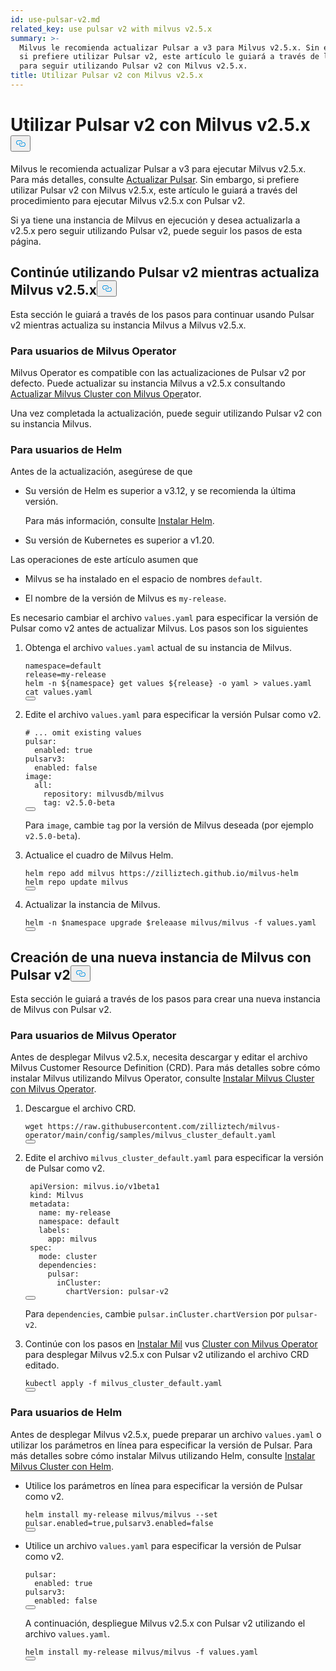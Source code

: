 ```yaml
---
id: use-pulsar-v2.md
related_key: use pulsar v2 with milvus v2.5.x
summary: >-
  Milvus le recomienda actualizar Pulsar a v3 para Milvus v2.5.x. Sin embargo,
  si prefiere utilizar Pulsar v2, este artículo le guiará a través de los pasos
  para seguir utilizando Pulsar v2 con Milvus v2.5.x.
title: Utilizar Pulsar v2 con Milvus v2.5.x
---
```

<h1 id="Use-Pulsar-v2-with-Milvus-v25x" class="common-anchor-header">Utilizar Pulsar v2 con Milvus v2.5.x<button data-href="#Use-Pulsar-v2-with-Milvus-v25x" class="anchor-icon" translate="no">
      <svg translate="no"
        aria-hidden="true"
        focusable="false"
        height="20"
        version="1.1"
        viewBox="0 0 16 16"
        width="16"
      >
        <path
          fill="#0092E4"
          fill-rule="evenodd"
          d="M4 9h1v1H4c-1.5 0-3-1.69-3-3.5S2.55 3 4 3h4c1.45 0 3 1.69 3 3.5 0 1.41-.91 2.72-2 3.25V8.59c.58-.45 1-1.27 1-2.09C10 5.22 8.98 4 8 4H4c-.98 0-2 1.22-2 2.5S3 9 4 9zm9-3h-1v1h1c1 0 2 1.22 2 2.5S13.98 12 13 12H9c-.98 0-2-1.22-2-2.5 0-.83.42-1.64 1-2.09V6.25c-1.09.53-2 1.84-2 3.25C6 11.31 7.55 13 9 13h4c1.45 0 3-1.69 3-3.5S14.5 6 13 6z"
        ></path>
      </svg>
    </button></h1><p>Milvus le recomienda actualizar Pulsar a v3 para ejecutar Milvus v2.5.x. Para más detalles, consulte <a href="/docs/es/upgrade-pulsar-v3.md">Actualizar Pulsar</a>. Sin embargo, si prefiere utilizar Pulsar v2 con Milvus v2.5.x, este artículo le guiará a través del procedimiento para ejecutar Milvus v2.5.x con Pulsar v2.</p>
<p>Si ya tiene una instancia de Milvus en ejecución y desea actualizarla a v2.5.x pero seguir utilizando Pulsar v2, puede seguir los pasos de esta página.</p>
<h2 id="Continue-using-Pulsar-v2-while-upgrading-Milvus-v25x" class="common-anchor-header">Continúe utilizando Pulsar v2 mientras actualiza Milvus v2.5.x<button data-href="#Continue-using-Pulsar-v2-while-upgrading-Milvus-v25x" class="anchor-icon" translate="no">
      <svg translate="no"
        aria-hidden="true"
        focusable="false"
        height="20"
        version="1.1"
        viewBox="0 0 16 16"
        width="16"
      >
        <path
          fill="#0092E4"
          fill-rule="evenodd"
          d="M4 9h1v1H4c-1.5 0-3-1.69-3-3.5S2.55 3 4 3h4c1.45 0 3 1.69 3 3.5 0 1.41-.91 2.72-2 3.25V8.59c.58-.45 1-1.27 1-2.09C10 5.22 8.98 4 8 4H4c-.98 0-2 1.22-2 2.5S3 9 4 9zm9-3h-1v1h1c1 0 2 1.22 2 2.5S13.98 12 13 12H9c-.98 0-2-1.22-2-2.5 0-.83.42-1.64 1-2.09V6.25c-1.09.53-2 1.84-2 3.25C6 11.31 7.55 13 9 13h4c1.45 0 3-1.69 3-3.5S14.5 6 13 6z"
        ></path>
      </svg>
    </button></h2><p>Esta sección le guiará a través de los pasos para continuar usando Pulsar v2 mientras actualiza su instancia Milvus a Milvus v2.5.x.</p>
<h3 id="For-Milvus-Operator-users" class="common-anchor-header">Para usuarios de Milvus Operator</h3><p>Milvus Operator es compatible con las actualizaciones de Pulsar v2 por defecto. Puede actualizar su instancia Milvus a v2.5.x consultando <a href="/docs/es/upgrade_milvus_cluster-operator.md">Actualizar Milvus Cluster con Milvus Oper</a>ator.</p>
<p>Una vez completada la actualización, puede seguir utilizando Pulsar v2 con su instancia Milvus.</p>
<h3 id="For-Helm-users" class="common-anchor-header">Para usuarios de Helm</h3><p>Antes de la actualización, asegúrese de que</p>
<ul>
<li><p>Su versión de Helm es superior a v3.12, y se recomienda la última versión.</p>
<p>Para más información, consulte <a href="https://helm.sh/docs/intro/install/">Instalar Helm</a>.</p></li>
<li><p>Su versión de Kubernetes es superior a v1.20.</p></li>
</ul>
<p>Las operaciones de este artículo asumen que</p>
<ul>
<li><p>Milvus se ha instalado en el espacio de nombres <code translate="no">default</code>.</p></li>
<li><p>El nombre de la versión de Milvus es <code translate="no">my-release</code>.</p></li>
</ul>
<p>Es necesario cambiar el archivo <code translate="no">values.yaml</code> para especificar la versión de Pulsar como v2 antes de actualizar Milvus. Los pasos son los siguientes</p>
<ol>
<li><p>Obtenga el archivo <code translate="no">values.yaml</code> actual de su instancia de Milvus.</p>
<pre><code translate="no" class="language-bash">namespace=default
release=my-release
helm -n <span class="hljs-variable">${namespace}</span> get values <span class="hljs-variable">${release}</span> -o yaml &gt; values.yaml
<span class="hljs-built_in">cat</span> values.yaml
<button class="copy-code-btn"></button></code></pre></li>
<li><p>Edite el archivo <code translate="no">values.yaml</code> para especificar la versión Pulsar como v2.</p>
<pre><code translate="no" class="language-yaml"><span class="hljs-comment"># ... omit existing values</span>
pulsar:
  enabled: <span class="hljs-literal">true</span>
pulsarv3:
  enabled: <span class="hljs-literal">false</span>
image:
  all:
    repository: milvusdb/milvus
    tag: v2.5.0-beta 
<button class="copy-code-btn"></button></code></pre>
<p>Para <code translate="no">image</code>, cambie <code translate="no">tag</code> por la versión de Milvus deseada (por ejemplo <code translate="no">v2.5.0-beta</code>).</p></li>
<li><p>Actualice el cuadro de Milvus Helm.</p>
<pre><code translate="no" class="language-bash">helm repo <span class="hljs-keyword">add</span> milvus https:<span class="hljs-comment">//zilliztech.github.io/milvus-helm</span>
helm repo update milvus
<button class="copy-code-btn"></button></code></pre></li>
<li><p>Actualizar la instancia de Milvus.</p>
<pre><code translate="no" class="language-bash">helm -n <span class="hljs-variable">$namespace</span> upgrade <span class="hljs-variable">$releaase</span> milvus/milvus -f values.yaml
<button class="copy-code-btn"></button></code></pre></li>
</ol>
<h2 id="Creating-a-new-Milvus-instance-with-Pulsar-v2" class="common-anchor-header">Creación de una nueva instancia de Milvus con Pulsar v2<button data-href="#Creating-a-new-Milvus-instance-with-Pulsar-v2" class="anchor-icon" translate="no">
      <svg translate="no"
        aria-hidden="true"
        focusable="false"
        height="20"
        version="1.1"
        viewBox="0 0 16 16"
        width="16"
      >
        <path
          fill="#0092E4"
          fill-rule="evenodd"
          d="M4 9h1v1H4c-1.5 0-3-1.69-3-3.5S2.55 3 4 3h4c1.45 0 3 1.69 3 3.5 0 1.41-.91 2.72-2 3.25V8.59c.58-.45 1-1.27 1-2.09C10 5.22 8.98 4 8 4H4c-.98 0-2 1.22-2 2.5S3 9 4 9zm9-3h-1v1h1c1 0 2 1.22 2 2.5S13.98 12 13 12H9c-.98 0-2-1.22-2-2.5 0-.83.42-1.64 1-2.09V6.25c-1.09.53-2 1.84-2 3.25C6 11.31 7.55 13 9 13h4c1.45 0 3-1.69 3-3.5S14.5 6 13 6z"
        ></path>
      </svg>
    </button></h2><p>Esta sección le guiará a través de los pasos para crear una nueva instancia de Milvus con Pulsar v2.</p>
<h3 id="For-Milvus-Operator-users" class="common-anchor-header">Para usuarios de Milvus Operator</h3><p>Antes de desplegar Milvus v2.5.x, necesita descargar y editar el archivo Milvus Customer Resource Definition (CRD). Para más detalles sobre cómo instalar Milvus utilizando Milvus Operator, consulte <a href="/docs/es/install_cluster-milvusoperator.md">Instalar Milvus Cluster con Milvus Operator</a>.</p>
<ol>
<li><p>Descargue el archivo CRD.</p>
<pre><code translate="no" class="language-bash">wget <span class="hljs-attr">https</span>:<span class="hljs-comment">//raw.githubusercontent.com/zilliztech/milvus-operator/main/config/samples/milvus_cluster_default.yaml</span>
<button class="copy-code-btn"></button></code></pre></li>
<li><p>Edite el archivo <code translate="no">milvus_cluster_default.yaml</code> para especificar la versión de Pulsar como v2.</p>
<pre><code translate="no" class="language-yaml"> <span class="hljs-attr">apiVersion</span>: milvus.<span class="hljs-property">io</span>/v1beta1
 <span class="hljs-attr">kind</span>: <span class="hljs-title class_">Milvus</span>
 <span class="hljs-attr">metadata</span>:
   <span class="hljs-attr">name</span>: my-release
   <span class="hljs-attr">namespace</span>: <span class="hljs-keyword">default</span>
   <span class="hljs-attr">labels</span>:
     <span class="hljs-attr">app</span>: milvus
 <span class="hljs-attr">spec</span>:
   <span class="hljs-attr">mode</span>: cluster
   <span class="hljs-attr">dependencies</span>:
     <span class="hljs-attr">pulsar</span>:
       <span class="hljs-attr">inCluster</span>:
         <span class="hljs-attr">chartVersion</span>: pulsar-v2
<button class="copy-code-btn"></button></code></pre>
<p>Para <code translate="no">dependencies</code>, cambie <code translate="no">pulsar.inCluster.chartVersion</code> por <code translate="no">pulsar-v2</code>.</p></li>
<li><p>Continúe con los pasos en <a href="https://milvus.io/docs/install_cluster-milvusoperator.md#Deploy-Milvus">Instalar Mil</a> vus <a href="https://milvus.io/docs/install_cluster-milvusoperator.md#Deploy-Milvus">Cluster con Milvus Operator</a> para desplegar Milvus v2.5.x con Pulsar v2 utilizando el archivo CRD editado.</p>
<pre><code translate="no" class="language-bash">kubectl apply -f milvus_cluster_default.yaml
<button class="copy-code-btn"></button></code></pre></li>
</ol>
<h3 id="For-Helm-users" class="common-anchor-header">Para usuarios de Helm</h3><p>Antes de desplegar Milvus v2.5.x, puede preparar un archivo <code translate="no">values.yaml</code> o utilizar los parámetros en línea para especificar la versión de Pulsar. Para más detalles sobre cómo instalar Milvus utilizando Helm, consulte <a href="/docs/es/install_cluster-helm.md">Instalar Milvus Cluster con Helm</a>.</p>
<ul>
<li><p>Utilice los parámetros en línea para especificar la versión de Pulsar como v2.</p>
<pre><code translate="no" class="language-bash">helm install my-release milvus/milvus --<span class="hljs-built_in">set</span> pulsar.enabled=<span class="hljs-literal">true</span>,pulsarv3.enabled=<span class="hljs-literal">false</span>
<button class="copy-code-btn"></button></code></pre></li>
<li><p>Utilice un archivo <code translate="no">values.yaml</code> para especificar la versión de Pulsar como v2.</p>
<pre><code translate="no" class="language-yaml"><span class="hljs-attr">pulsar</span>:
  <span class="hljs-attr">enabled</span>: <span class="hljs-literal">true</span>
<span class="hljs-attr">pulsarv3</span>:
  <span class="hljs-attr">enabled</span>: <span class="hljs-literal">false</span>
<button class="copy-code-btn"></button></code></pre>
<p>A continuación, despliegue Milvus v2.5.x con Pulsar v2 utilizando el archivo <code translate="no">values.yaml</code>.</p>
<pre><code translate="no" class="language-bash">helm install my-release milvus/milvus -f values.yaml
<button class="copy-code-btn"></button></code></pre></li>
</ul>
